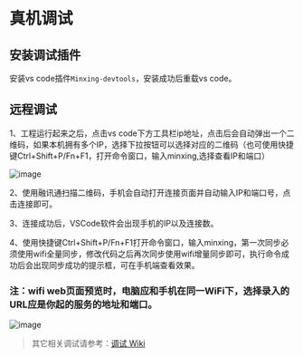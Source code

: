 # 真机调试

## 安装调试插件
安装vs code插件`Minxing-devtools`，安装成功后重载vs code。

## 远程调试
1、工程运行起来之后，点击vs code下方工具栏ip地址，点击后会自动弹出一个二维码，如果本机拥有多个IP，选择下拉按钮可以选择对应的二维码（也可使用快捷键Ctrl+Shift+P/Fn+F1，打开命令窗口，输入minxing,选择查看IP和端口）

![image](/t-erweima.png)

2、使用融讯通扫描二维码，手机会自动打开连接页面并自动输入IP和端口号，点击连接即可。

3、连接成功后，VSCode软件会出现手机的IP以及连接数。

4、使用快捷键Ctrl+Shift+P/Fn+F1打开命令窗口，输入minxing，第一次同步必须使用wifi全量同步，修改代码之后再次同步使用wifi增量同步即可，执行命令成功后会出现同步成功的提示框，可在手机端查看效果。

### 注：wifi web页面预览时，电脑应和手机在同一WiFi下，选择录入的URL应是你起的服务的地址和端口。

![image](/t-webView.png)

> 其它相关调试请参考：[调试 Wiki](https://www.minxing365.com/docs/html5/ide/VSCode/debugPrepare.html)